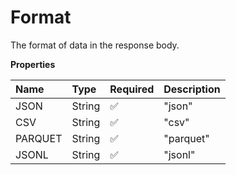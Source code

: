 # Format

The format of data in the response body.

**Properties**

| Name    | Type   | Required | Description |
| :------ | :----- | :------- | :---------- |
| JSON    | String | ✅       | "json"      |
| CSV     | String | ✅       | "csv"       |
| PARQUET | String | ✅       | "parquet"   |
| JSONL   | String | ✅       | "jsonl"     |

<!-- This file was generated by liblab | https://liblab.com/ -->

